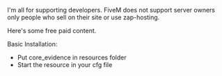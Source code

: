 I'm all for supporting developers.
FiveM does not support server owners only people who sell on their site or use zap-hosting.

Here's some free paid content.



Basic Installation:

* Put core_evidence in resources folder
* Start the resource in your cfg file
